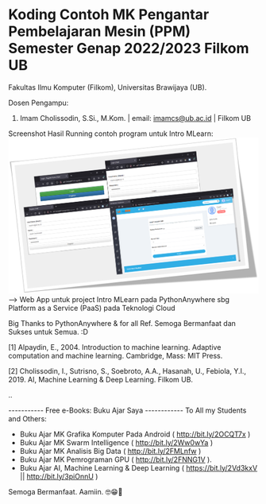 # Koding Contoh MK Pengantar Pembelajaran Mesin (PPM) Semester Genap 2022/2023 Filkom UB
Fakultas Ilmu Komputer (Filkom), Universitas Brawijaya (UB).

Dosen Pengampu: 
1. Imam Cholissodin, S.Si., M.Kom. | email: imamcs@ub.ac.id | Filkom UB

Screenshot Hasil Running contoh program untuk Intro MLearn:
![Ngrok x Flask on Google Colab - Login & Register - BigDataApps Rev2.1](https://github.com/imamcs19/FGA-Big-Data-Using-Python-Filkom-x-Mipa-UB-2021/blob/main/Ngrok%20x%20Flask%20on%20Google%20Colab%20-%20Login%20%26%20Register%20-%20BigDataApps%20Rev2.1.png)
--> Web App untuk project Intro MLearn pada PythonAnywhere sbg Platform as a Service (PaaS) pada Teknologi Cloud


Big Thanks to PythonAnywhere & for all Ref. Semoga Bermanfaat dan Sukses untuk Semua. :D

[1]	Alpaydin, E., 2004. Introduction to machine learning. Adaptive computation and machine learning. Cambridge, Mass: MIT Press.

[2] Cholissodin, I., Sutrisno, S., Soebroto, A.A., Hasanah, U., Febiola, Y.I., 2019. AI, Machine Learning & Deep Learning. Filkom UB.

..

----------- Free e-Books: Buku Ajar Saya ------------
 To All my Students and Others:
+ Buku Ajar MK Grafika Komputer Pada Android ( http://bit.ly/2OCQT7x​ )
+ Buku Ajar MK Swarm Intelligence ( http://bit.ly/2Ww0wYa​ )
+ Buku Ajar MK Analisis Big Data ( http://bit.ly/2FMLnfw​ ) 
+ Buku Ajar MK Pemrograman GPU ( http://bit.ly/2FNNG1V​ ).
+ Buku Ajar AI, Machine Learning & Deep Learning ( https://bit.ly/2Vd3kxV || http://bit.ly/3piOnnU )

Semoga Bermanfaat. Aamiin. 🤓😁🤲
